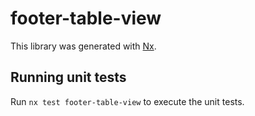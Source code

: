 # footer-table-view

This library was generated with [Nx](https://nx.dev).

## Running unit tests

Run `nx test footer-table-view` to execute the unit tests.
